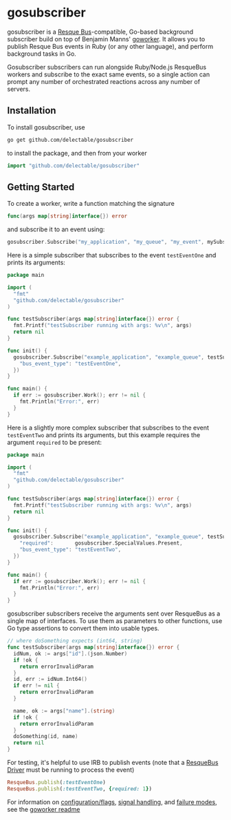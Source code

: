 gosubscriber
============
gosubscriber is a [Resque Bus](https://github.com/queue-bus/resque-bus)-compatible, Go-based background subscriber build on top of Benjamin Manns' [goworker](https://github.com/benmanns/goworker). It allows you to publish Resque Bus events in Ruby (or any other language), and perform background tasks in Go.

Gosubscriber subscribers can run alongside Ruby/Node.js ResqueBus workers and subscribe to the exact same events, so a single action can prompt any number of orchestrated reactions across any number of servers.

## Installation

To install gosubscriber, use

```sh
go get github.com/delectable/gosubscriber
```

to install the package, and then from your worker

```go
import "github.com/delectable/gosubscriber"
```

## Getting Started

To create a worker, write a function matching the signature

```go
func(args map[string]interface{}) error
```

and subscribe it to an event using:

```go
gosubscriber.Subscribe("my_application", "my_queue", "my_event", mySubscriber)
```

Here is a simple subscriber that subscribes to the event `testEventOne` and prints its arguments:

```go
package main

import (
  "fmt"
  "github.com/delectable/gosubscriber"
)

func testSubscriber(args map[string]interface{}) error {
  fmt.Printf("testSubscriber running with args: %v\n", args)
  return nil
}

func init() {
  gosubscriber.Subscribe("example_application", "example_queue", testSubscriber, map[string]string{
    "bus_event_type": "testEventOne",
  })
}

func main() {
  if err := gosubscriber.Work(); err != nil {
    fmt.Println("Error:", err)
  }
}
```

Here is a slightly more complex subscriber that subscribes to the event `testEventTwo` and prints its arguments, but this example requires the argument `required` to be present:

```go
package main

import (
  "fmt"
  "github.com/delectable/gosubscriber"
)

func testSubscriber(args map[string]interface{}) error {
  fmt.Printf("testSubscriber running with args: %v\n", args)
  return nil
}

func init() {
  gosubscriber.Subscribe("example_application", "example_queue", testSubscriber, map[string]string{
    "required":       gosubscriber.SpecialValues.Present,
    "bus_event_type": "testEventTwo",
  })
}

func main() {
  if err := gosubscriber.Work(); err != nil {
    fmt.Println("Error:", err)
  }
}

```

gosubscriber subscribers receive the arguments sent over ResqueBus as a single map of interfaces. To use them as parameters to other functions, use Go type assertions to convert them into usable types.

``` go
// where doSomething expects (int64, string)
func testSubscriber(args map[string]interface{}) error {
  idNum, ok := args["id"].(json.Number)
  if !ok {
    return errorInvalidParam
  }
  id, err := idNum.Int64()
  if err != nil {
    return errorInvalidParam
  }

  name, ok := args["name"].(string)
  if !ok {
    return errorInvalidParam
  }
  doSomething(id, name)
  return nil
}
```

For testing, it's helpful to use IRB to publish events (note that a [ResqueBus Driver](https://github.com/taskrabbit/resque-bus#commands) must be running to process the event)

``` ruby
ResqueBus.publish(:testEventOne)
ResqueBus.publish(:testEventTwo, {required: 1})
```

For information on [configuration/flags](https://github.com/benmanns/goworker#flags), [signal handling](https://github.com/benmanns/goworker#signal-handling-in-goworker), and [failure modes](https://github.com/benmanns/goworker#failure-modes), see the [goworker readme](https://github.com/benmanns/goworker)
